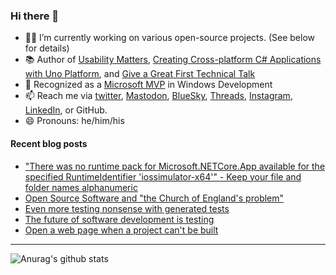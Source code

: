 ### Hi there 👋

- 👨‍💻 I’m currently working on various open-source projects. (See below for details)
- 📚 Author of [Usability Matters](https://www.manning.com/books/usability-matters?a_aid=mrlacey), [Creating Cross-platform C# Applications with Uno Platform](https://www.packtpub.com/product/creating-cross-platform-c-applications-with-uno-platform/9781801078498), and [Give a Great First Technical Talk](https://amzn.to/3XQ82gY)
- 🏅 Recognized as a [Microsoft MVP](https://mvp.microsoft.com/en-us/PublicProfile/5001397?fullName=Matt%20Lacey) in Windows Development
- 📫 Reach me via [twitter](https://twitter.com/mrlacey), <a rel="me" href="https://fosstodon.org/@mrlacey">Mastodon</a>, [BlueSky](https://bsky.app/profile/mrlacey.bsky.social), [Threads](https://www.threads.net/@mattrlacey), [Instagram](https://www.instagram.com/mattrlacey), [LinkedIn](https://www.linkedin.com/in/mrlacey), or GitHub.
- 😄 Pronouns: he/him/his

<!--
**mrlacey/mrlacey** is a ✨ _special_ ✨ repository because its `README.md` (this file) appears on your GitHub profile.

Here are some ideas to get you started:

- 🔭 I’m currently working on ...
- 🌱 I’m currently learning ...
- 👯 I’m looking to collaborate on ...
- 🤔 I’m looking for help with ...
- 💬 Ask me about ...
- 📫 How to reach me: ...
- 😄 Pronouns: ...
- ⚡ Fun fact: ...
-->

#### Recent blog posts
<!-- BLOG-POST-LIST:START -->
- [&quot;There was no runtime pack for Microsoft.NETCore.App available for the specified RuntimeIdentifier &#39;iossimulator-x64&#39;&quot; - Keep your file and folder names alphanumeric](https://www.mrlacey.com/2024/12/there-was-no-runtime-pack-for.html)
- [Open Source Software and &quot;the Church of England&#39;s problem&quot;](https://www.mrlacey.com/2024/11/open-source-software-and-church-of.html)
- [Even more testing nonsense with generated tests](https://www.mrlacey.com/2024/11/even-more-testing-nonsense-with.html)
- [The future of software development is testing](https://www.mrlacey.com/2024/11/the-future-of-software-development-is.html)
- [Open a web page when a project can&#39;t be built](https://www.mrlacey.com/2024/11/open-web-page-when-project-cant-be-built.html)
<!-- BLOG-POST-LIST:END -->

---

![Anurag's github stats](https://github-readme-stats.vercel.app/api?username=mrlacey&count_private=true&show_icons=true)
